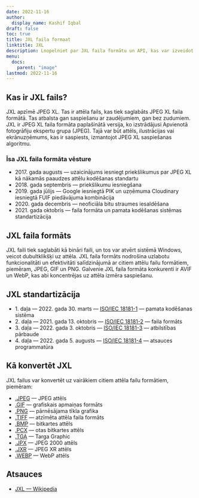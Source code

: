 ```yaml
---
date: 2022-11-16
author:
  display_name: Kashif Iqbal
draft: false
toc: true
title: JXL faila formaat
linktitle: JXL
description: Lnopelniet par JXL faila formātu un API, kas var izveidot un atvērt JXL failus.
menu:
  docs:
    parent: "image"
lastmod: 2022-11-16
---
```


## Kas ir JXL fails?

JXL apzīmē JPEG XL. Tas ir attēla fails, kas tiek saglabāts JPEG XL faila formātā. Tas atbalsta gan saspiešanu ar zaudējumiem, gan bez zudumiem. JXL ir JPEG XL faila formāta paplašinātā versija, ko izstrādājusi Apvienotā fotogrāfiju ekspertu grupa (JPEG). Tajā var būt attēls, ilustrācijas vai ekrānuzņēmums, kas ir saspiests, izmantojot JPEG XL saspiešanas algoritmu.

### Īsa JXL faila formāta vēsture

 * 2017. gada augusts — uzaicinājums iesniegt priekšlikumus par JPEG XL kā nākamās paaudzes attēlu kodēšanas standartu
 * 2018. gada septembris — priekšlikumu iesniegšana
 * 2019. gada jūlijs — Google iesniegtā PIK un uzņēmuma Cloudinary iesniegtā FUIF piedāvājuma kombinācija
 * 2020. gada decembris — neoficiāla bitu straumes iesaldēšana
 * 2021. gada oktobris — faila formāta un pamata kodēšanas sistēmas standartizācija

## JXL faila formāts

JXL faili tiek saglabāti kā bināri faili, un tos var atvērt sistēmā Windows, veicot dubultklikšķi uz attēla. JXL faila formāts nodrošina uzlabotu funkcionalitāti un efektivitāti salīdzinājumā ar citiem attēlu failu formātiem, piemēram, JPEG, GIF un PNG. Galvenie JXL faila formāta konkurenti ir AVIF un WebP, kas abi koncentrējas uz attēla izmēra saspiešanu.

## JXL standartizācija

 * 1. daļa — 2022. gada 30. marts — [ISO/IEC 18181-1](https://www.iso.org/standard/77977.html) — pamata kodēšanas sistēma
 * 2. daļa — 2021. gada 13. oktobris — [ISO/IEC 18181-2](https://www.iso.org/standard/80617.html) — faila formāts
 * 3. daļa — 2022. gada 3. oktobris — [ISO/IEC 18181-3](https://www.iso.org/standard/80618.html) — atbilstības pārbaude
 * 4. daļa — 2022. gada 5. augusts — [ISO/IEC 18181-4](https://www.iso.org/standard/80619.html) — atsauces programmatūra

## Kā konvertēt JXL

JXL failus var konvertēt uz vairākiem citiem attēla failu formātiem, piemēram:

 * [.JPEG](/image/jpeg/) — JPEG attēls
 * [.GIF](/image/gif/) — grafiskais apmaiņas formāts
 * [.PNG](/image/png/) — pārnēsājama tīkla grafika
 * [.TIFF](/image/tiff/) — atzīmēta attēla faila formāts
 * [.BMP](/image/bmp/) — bitkartes attēls
 * [.PCX](/image/pcx/) — otas bitkartes attēls
 * [.TGA](/image/tga/) — Targa Graphic
 * [.JPX](/image/jpx/) — JPEG 2000 attēls
 * [.JXR](/image/jxr/) — JPEG XR attēls
 * [.WEBP](/image/webp/) — WebP attēls

## Atsauces

 * [JXL — Wikipedia](https://en.wikipedia.org/wiki/JPEG_XL)

